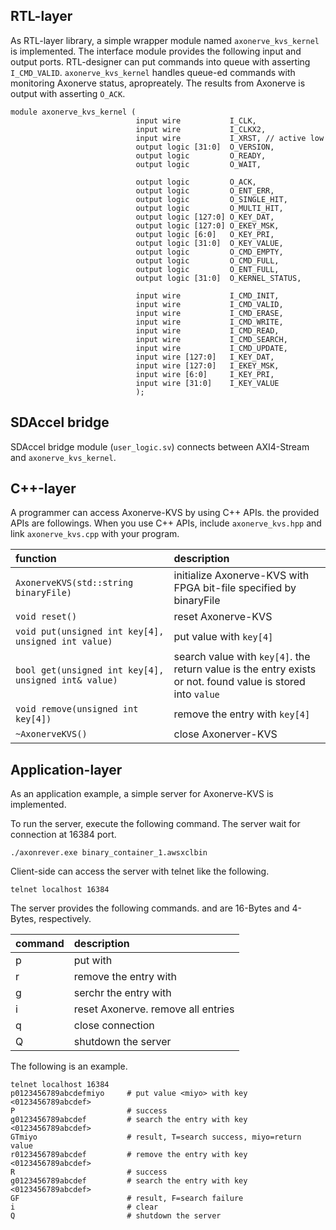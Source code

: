 ## RTL-layer
As RTL-layer library, a simple wrapper module named `axonerve_kvs_kernel` is implemented. The interface module provides the following input and output ports. RTL-designer can put commands into queue with asserting `I_CMD_VALID`. `axonerve_kvs_kernel` handles queue-ed commands with monitoring Axonerve status, apropreately. The results from Axonerve is output with asserting `O_ACK`.

```
module axonerve_kvs_kernel (
                            input wire           I_CLK,
                            input wire           I_CLKX2,
                            input wire           I_XRST, // active low
                            output logic [31:0]  O_VERSION,
                            output logic         O_READY,
                            output logic         O_WAIT,

                            output logic         O_ACK,
                            output logic         O_ENT_ERR,
                            output logic         O_SINGLE_HIT,
                            output logic         O_MULTI_HIT,
                            output logic [127:0] O_KEY_DAT,
                            output logic [127:0] O_EKEY_MSK,
                            output logic [6:0]   O_KEY_PRI,
                            output logic [31:0]  O_KEY_VALUE,
                            output logic         O_CMD_EMPTY,
                            output logic         O_CMD_FULL,
                            output logic         O_ENT_FULL,
                            output logic [31:0]  O_KERNEL_STATUS,

                            input wire           I_CMD_INIT,
                            input wire           I_CMD_VALID,
                            input wire           I_CMD_ERASE,
                            input wire           I_CMD_WRITE,
                            input wire           I_CMD_READ,
                            input wire           I_CMD_SEARCH,
                            input wire           I_CMD_UPDATE,
                            input wire [127:0]   I_KEY_DAT,
                            input wire [127:0]   I_EKEY_MSK,
                            input wire [6:0]     I_KEY_PRI,
                            input wire [31:0]    I_KEY_VALUE
                            );
```

## SDAccel bridge
SDAccel bridge module (`user_logic.sv`) connects between AXI4-Stream and `axonerve_kvs_kernel`.

## C++-layer
A programmer can access Axonerve-KVS by using C++ APIs. the provided APIs are followings. When you use C++ APIs, include `axonerve_kvs.hpp` and link `axonerve_kvs.cpp` with your program.

| function                            | description                                                       |
|:------------------------------------|:------------------------------------------------------------------|
|`AxonerveKVS(std::string binaryFile)` | initialize Axonerve-KVS with FPGA bit-file specified by binaryFile|
|`void reset()`                        | reset Axonerve-KVS                                                |
|`void put(unsigned int key[4], unsigned int value)`| put value with `key[4]`
|`bool get(unsigned int key[4], unsigned int& value)`|search value with `key[4]`. the return value is the entry exists or not. found value is stored into `value`|
|`void remove(unsigned int key[4])`    | remove the entry with `key[4]`
|`~AxonerveKVS()`                      | close Axonerver-KVS                                               |



## Application-layer
As an application example, a simple server for Axonerve-KVS is implemented.

To run the server, execute the following command. The server wait for connection at 16384 port.

```
./axonrever.exe binary_container_1.awsxclbin
```

Client-side can access the server with telnet like the following.

```
telnet localhost 16384
```

The server provides the following commands. <key> and <value> are 16-Bytes and 4-Bytes, respectively.

| command      | description                      |
|:-------------|:---------------------------------|
|p<key><value> |put <value> with <key>            |
|r<key>        |remove the entry with <key>       |
|g<key>        |serchr the entry with <key>       |
|i             |reset Axonerve. remove all entries|
|q             |close connection                  |
|Q             |shutdown the server               |

The following is an example.

```
telnet localhost 16384
p0123456789abcdefmiyo     # put value <miyo> with key <0123456789abcdef>
P                         # success
g0123456789abcdef         # search the entry with key <0123456789abcdef>
GTmiyo                    # result, T=search success, miyo=return value
r0123456789abcdef         # remove the entry with key <0123456789abcdef>
R                         # success
g0123456789abcdef         # search the entry with key <0123456789abcdef>
GF                        # result, F=search failure
i                         # clear
Q                         # shutdown the server
```
